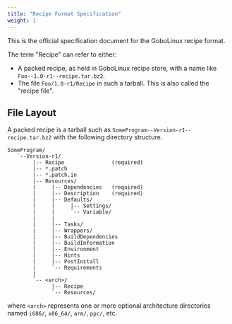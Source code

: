 ```yaml
---
title: "Recipe Format Specification"
weight: 1
---
```


This is the official specification document for the GoboLinux recipe format.

The term "Recipe" can refer to either:

-   A packed recipe, as held in GoboLinux recipe store, with a name like
    `Foo--1.0-r1--recipe.tar.bz2`.
-   The file `Foo/1.0-r1/Recipe` in such a tarball. This is also called the
    "recipe file".

## File Layout

A packed recipe is a tarball such as `SomeProgram--Version-r1--recipe.tar.bz2`
with the following directory structure.

```fish
SomeProgram/
   `--Version-r1/
        |-- Recipe               (required)
        |-- *.patch
        |-- *.patch.in
        |-- Resources/
        |     |-- Dependencies   (required)
        |     |-- Description    (required)
        |     |-- Defaults/
        |     |     |-- Settings/
        |     |     `-- Variable/
        |     |
        |     |-- Tasks/
        |     |-- Wrappers/
        |     |-- BuildDependencies
        |     |-- BuildInformation
        |     |-- Environment
        |     |-- Hints
        |     |-- PostInstall
        |     `-- Requirements
        |
        `-- <arch>/
              |-- Recipe
              `-- Resources/
```

where `<arch>` represents one or more optional architecture directories named
`i686/`, `x86_64/`, `arm/`, `ppc/`, etc.
